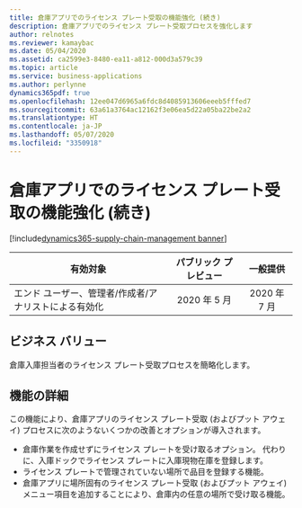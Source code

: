 ```yaml
---
title: 倉庫アプリでのライセンス プレート受取の機能強化 (続き)
description: 倉庫アプリでのライセンス プレート受取プロセスを強化します
author: relnotes
ms.reviewer: kamaybac
ms.date: 05/04/2020
ms.assetid: ca2599e3-8480-ea11-a812-000d3a579c39
ms.topic: article
ms.service: business-applications
ms.author: perlynne
dynamics365pdf: true
ms.openlocfilehash: 12ee047d6965a6fdc8d4085913606eeeb5fffed7
ms.sourcegitcommit: 63a61a3764ac12162f3e06ea5d22a05ba22be2a2
ms.translationtype: HT
ms.contentlocale: ja-JP
ms.lasthandoff: 05/07/2020
ms.locfileid: "3350918"
---
```

# <a name="license-plate-receiving-enhancements-for-the-warehousing-app-continued"></a>倉庫アプリでのライセンス プレート受取の機能強化 (続き)
[!include[dynamics365-supply-chain-management banner](../includes/dynamics365-supply-chain-management.md)]

| 有効対象    |  パブリック プレビュー | 一般提供 | 
| ---------- | :----------: |:----------: |
|エンド ユーザー、管理者/作成者/アナリストによる有効化|2020 年 5 月| 2020 年 7 月|


## <a name="business-value"></a>ビジネス バリュー
<!-- bv start -->
倉庫入庫担当者のライセンス プレート受取プロセスを簡略化します。
<!-- bv end -->



## <a name="feature-details"></a>機能の詳細
<!--feature detail start -->
この機能により、倉庫アプリのライセンス プレート受取 (およびプット アウェイ) プロセスに次のようないくつかの改善とオプションが導入されます。

- 倉庫作業を作成せずにライセンス プレートを受け取るオプション。 代わりに、入庫ドックでライセンス プレートに入庫現物在庫を登録します。
- ライセンス プレートで管理されていない場所で品目を登録する機能。 
- 倉庫アプリに場所固有のライセンス プレート受取 (およびプット アウェイ) メニュー項目を追加することにより、倉庫内の任意の場所で受け取る機能。 

<!--feature detail end -->









